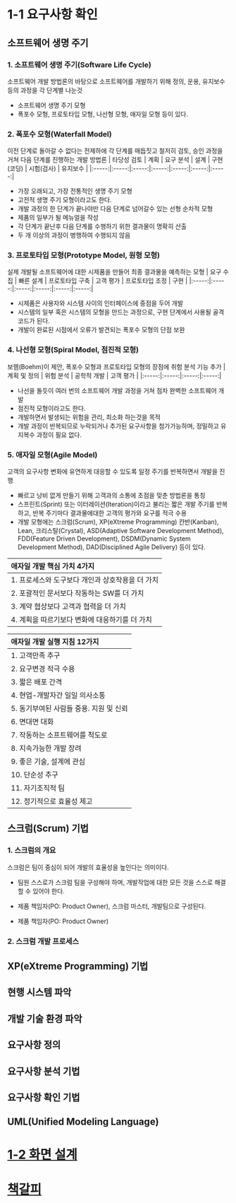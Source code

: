 # 1-1 요구사항 확인
## 소프트웨어 생명 주기
### 1. 소프트웨어 생명 주기(Software Life Cycle)
 소프트웨어 개발 방법론의 바탕으로 소프트웨어를 개발하기 위해 정의, 운용, 유지보수 등의 과정을 각 단계별 나눈것
 - 소프트웨어 생명 주기 모형
 - 폭포수 모형, 프로토타입 모형, 나선형 모형, 애자일 모형 등이 있다.
### 2. 폭포수 모형(Waterfall Model)
 이전 단계로 돌아갈 수 없다는 전제하에 각 단계를 매듭짓고 철저히 검토, 승인 과정을 거쳐 다음 단계를 진행하는 개발 방법론
 | 타당성 검토 | 계획 | 요구 분석 | 설계 | 구현(코딩) | 시험(검사)  | 유지보수 |
 |:-----:|:-----:|:-----:|:-----:|:-----:|:-----:|:-----:|
 - 가장 오래되고, 가장 전통적인 생명 주기 모형
 - 고전적 생명 주기 모형이라고도 한다.
 - 개발 과정의 한 단계가 끝나야만 다음 단계로 넘어갈수 있는 선형 순차적 모형
 - 제품의 일부가 될 메뉴얼을 작성
 - 각 단계가 끝난후 다음 단계를 수행하기 위한 결과물이 명확히 산출
 - 두 개 이상의 과정이 병행하여 수행되지 않음
### 3. 프로토타입 모형(Prototype Model, 원형 모형)
 실제 개발될 소프트웨어에 대한 시제품을 만들어 최종 결과물을 예측하는 모형
 | 요구 수집 | 빠른 설계 | 프로토타입 구축 | 고객 평가 | 프로토타입 조정 | 구현  |
 |:-----:|:-----:|:-----:|:-----:|:-----:|:-----:|
 - 시제품은 사용자와 시스템 사이의 인터페이스에 중점을 두어 개발
 - 시스템의 일부 혹은 시스템의 모형을 만드는 과정으로, 구현 단계에서 사용될 골격 코드가 된다.
 - 개발이 완료된 시점에서 오류가 발견되는 폭포수 모형의 단점 보완
### 4. 나선형 모형(Spiral Model, 점진적 모형)
 보헴(Boehm)이 제안, 폭포수 모형과 프로토타입 모형의 장점에 취험 분석 기능 추가
 | 계획 및 정의 | 위험 분석 | 공학적 개발 | 고객 평가 |
 |:-----:|:-----:|:-----:|:-----:|
 - 나선을 돌듯이 여러 번의 소프트웨어 개발 과정을 거쳐 점차 완벽한 소프트웨어 개발
 - 점진적 모형이라고도 한다.
 - 개발하면서 발생되는 위험을 관리, 최소화 하는것을 목적
 - 개발 과정이 반복되므로 누락되거나 추가된 요구사항을 첨가가능하며, 정밀하고 유지복수 과정이 필요 없다.
### 5. 애자일 모형(Agile Model)
 고객의 요구사항 변화에 유연하게 대응할 수 있도록 일정 주기를 반복하면서 개발을 진행
 - 빠르고 낭비 없게 만들기 위해 고객과의 소통에 초점을 맞춘 방법론을 통칭
 - 스프린트(Sprint) 또는 이터레이션(Iteration)이라고 불리는 짧은 개발 주기를 반복하고, 반복 주기마다 결과물에대한 고객의 평가와 요구를 적극 수용
 - 개발 모형에는 스크럼(Scrum), XP(eXtreme Programming) 칸반(Kanban), Lean, 크리스탈(Crystal), ASD(Adaptive Software Development Method), FDD(Feature Driven Development), DSDM(Dynamic System Development Method), DAD(Disciplined Agile Delivery) 등이 있다.

 | 애자일 개발 핵심 가치 4가지 |
 |:-----|
 |1. 프로세스와 도구보다 개인과 상호작용을 더 가치|
 |2. 포괄적인 문서보다 작동하는 SW를 더 가치 |
 |3. 계약 협상보다 고객과 협력을 더 가치|
 |4. 계획을 따르기보다 변화에 대응하기를 더 가치|

 | 애자일 개발 실행 지침 12가지 |
 |:-----|
 |1. 고객만족 추구|
 |2. 요구변경 적극 수용|
 |3. 짧은 배포 간격|
 |4. 현업-개발자간 일일 의사소통|
 |5. 동기부여된 사람들 중용. 지원 및 신뢰|
 |6. 면대면 대화|
 |7. 작동하는 소프트웨어를 척도로|
 |8. 지속가능한 개발 장려|
 |9. 좋은 기술, 설계에 관심|
 |10. 단순성 추구|
 |11. 자기조직적 팀|
 |12. 정기적으로 효율성 제고|

## 스크럼(Scrum) 기법
### 1. 스크럼의 개요
 스크럼은 팀이 중심이 되어 개발의 효율성을 높인다는 의미이다.
 - 팀원 스스로가 스크럼 팀을 구성해야 하며, 개발작업에 대한 모든 것을 스스로 해결할 수 있어야 한다.
 - 제품 책임자(PO: Product Owner), 스크럼 마스터, 개발팀으로 구성된다.

 - 제품 책임자(PO: Product Owner)
 
### 2. 스크럼 개발 프로세스

## XP(eXtreme Programming) 기법
## 현행 시스템 파악
## 개발 기술 환경 파악
## 요구사항 정의
## 요구사항 분석 기법
## 요구사항 확인 기법
## UML(Unified Modeling Language)
# [1-2 화면 설계](./1-2_화면설계.md)
# [책갈피](./책갈피.md)
